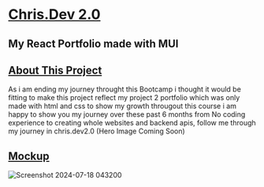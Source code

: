 # <ins>Chris.Dev 2.0<ins>

## My React Portfolio made with MUI

## <ins>About This Project<ins>
As i am ending my journey throught this Bootcamp i thought it would be fitting to make this project reflect my project 2 portfolio which was only made with html and css to show my growth througout this course
i am happy to show you my journey over these past 6 months from No coding experience to creating whole websites and backend apis, follow me through my journey in chris.dev2.0 (Hero Image Coming Soon)

## <ins>Mockup<ins>
![Screenshot 2024-07-18 043200](https://github.com/user-attachments/assets/f95fdee8-248b-4850-a10a-b432b349af35)
